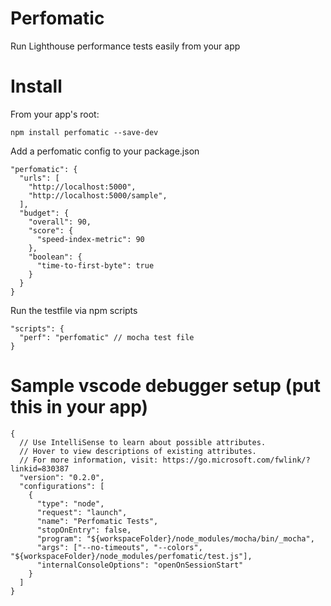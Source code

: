 # Perfomatic

Run Lighthouse performance tests easily from your app

# Install
From your app's root:
```
npm install perfomatic --save-dev
```

Add a perfomatic config to your package.json
```
"perfomatic": {
  "urls": [
    "http://localhost:5000",
    "http://localhost:5000/sample",
  ],
  "budget": {
    "overall": 90,
    "score": {
      "speed-index-metric": 90
    },
    "boolean": {
      "time-to-first-byte": true
    }
  }
}
```

Run the testfile via npm scripts
```
"scripts": {
  "perf": "perfomatic" // mocha test file
}
```


# Sample vscode debugger setup (put this in your app)
```
{
  // Use IntelliSense to learn about possible attributes.
  // Hover to view descriptions of existing attributes.
  // For more information, visit: https://go.microsoft.com/fwlink/?linkid=830387
  "version": "0.2.0",
  "configurations": [
    {
      "type": "node",
      "request": "launch",
      "name": "Perfomatic Tests",
      "stopOnEntry": false,
      "program": "${workspaceFolder}/node_modules/mocha/bin/_mocha",
      "args": ["--no-timeouts", "--colors", "${workspaceFolder}/node_modules/perfomatic/test.js"],
      "internalConsoleOptions": "openOnSessionStart"
    }
  ]
}
```
